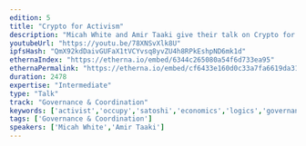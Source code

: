 ```yaml
---
edition: 5
title: "Crypto for Activism"
description: "Micah White and Amir Taaki give their talk on Crypto for Activism."
youtubeUrl: "https://youtu.be/78XNSvXlk8U"
ipfsHash: "QmX92kdDaivGUFaX1tVCYvsq8yvZU4h8RPkEshpND6mk1d"
ethernaIndex: "https://etherna.io/embed/6344c265080a54f6d733ea95"
ethernaPermalink: "https://etherna.io/embed/cf6433e160d0c33a7fa6619da31d3434dbcab2709f269b58184a9af9bbce19fe"
duration: 2478
expertise: "Intermediate"
type: "Talk"
track: "Governance & Coordination"
keywords: ['activist','occupy','satoshi','economics','logics','governance','funding mechanisms','adversarial','general']
tags: ['Governance & Coordination']
speakers: ['Micah White','Amir Taaki']
---
```

